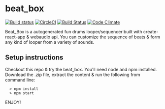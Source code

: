 # beat_box
[![Build status](https://ci.appveyor.com/api/projects/status/lh88wne2ajjork6k?svg=true)](https://ci.appveyor.com/project/kukiron/beat-box)  [![CircleCI](https://circleci.com/gh/kukiron/beat_box.svg?style=svg)](https://circleci.com/gh/kukiron/beat_box) [![Build Status](https://travis-ci.org/kukiron/beat_box.svg?branch=master)](https://travis-ci.org/kukiron/beat_box) [![Code Climate](https://codeclimate.com/github/kukiron/beat_box/badges/gpa.svg)](https://codeclimate.com/github/kukiron/beat_box)

Beat_Box is a autogenerated fun drums looper/sequencer built with create-react-app & webaudio api. You can customize the sequence of beats & form any kind of looper from a variety of sounds.

## Setup instructions

Checkout this repo & try the beat_box. You'll need node and npm installed. Download the .zip file, extract the content & run the following from command line:

```
  > npm install
  > npm start
```
ENJOY!
